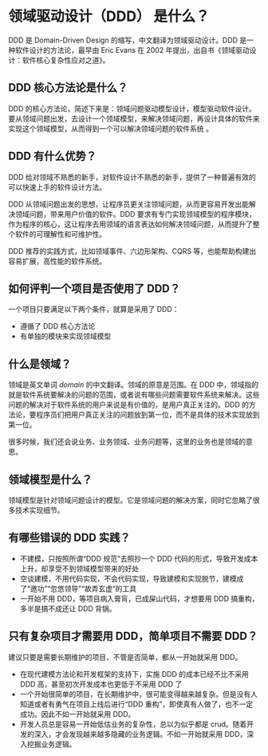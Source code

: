 # 领域驱动设计（DDD） 是什么？

DDD 是 Domain-Driven Design 的缩写，中文翻译为领域驱动设计。DDD 是一种软件设计的方法论，最早由 Eric Evans 在 2002 年提出，出自书《领域驱动设计：软件核心复杂性应对之道》。

## DDD 核心方法论是什么？

DDD 的核心方法论，简述下来是：领域问题驱动模型设计，模型驱动软件设计。要从领域问题出发，去设计一个领域模型，来解决领域问题，再设计具体的软件来实现这个领域模型，从而得到一个可以解决领域问题的软件系统 。

## DDD 有什么优势？

DDD 给对领域不熟悉的新手，对软件设计不熟悉的新手，提供了一种普遍有效的可以快速上手的软件设计方法。

DDD 从领域问题出发的思想，让程序员更关注领域问题，从而更容易开发出能解决领域问题，带来用户价值的软件。DDD 要求有专门实现领域模型的程序模块，作为程序的核心，这让程序去用领域的语言表达如何解决领域问题，从而提升了整个软件的可理解性和可维护性。

DDD 推荐的实践方式，比如领域事件、六边形架构、CQRS 等，也能帮助构建出容易扩展，高性能的软件系统。

## 如何评判一个项目是否使用了 DDD？

一个项目只要满足以下两个条件，就算是采用了 DDD：

- 遵循了 DDD 核心方法论
- 有单独的模块来实现领域模型

## 什么是领域？

领域是英文单词 _domain_ 的中文翻译。领域的原意是范围。在 DDD 中，领域指的就是软件系统要解决的问题的范围，或者说有哪些问题需要软件系统来解决。这些问题的解决对于软件系统的用户来说是有价值的，是用户真正关注的。DDD 的方法论，要程序员们把用户真正关注的问题放到第一位，而不是具体的技术实现放到第一位。

很多时候，我们还会说业务、业务领域、业务问题等，这里的业务也是领域的意思。

## 领域模型是什么？

领域模型是针对领域问题设计的模型。它是领域问题的解决方案，同时它忽略了很多技术实现细节。

## 有哪些错误的 DDD 实践？

- 不建模，只按照所谓“DDD 规范”去照抄一个 DDD 代码的形式，导致开发成本上升，却享受不到领域模型带来的好处
- 空谈建模，不用代码实现，不会代码实现，导致建模和实现脱节，建模成了“邀功”“忽悠领导”“故弄玄虚”的工具
- 一开始不用 DDD，等项目病入膏肓，已成屎山代码，才想要用 DDD 搞重构，多半是搞不成还让 DDD 背锅。

## 只有复杂项目才需要用 DDD，简单项目不需要 DDD？

建议只要是需要长期维护的项目，不管是否简单，都从一开始就采用 DDD。

- 在现代建模方法论和开发框架的支持下，实施 DDD 的成本已经不比不采用 DDD 高，甚至初次开发成本也更低于不采用 DDD 了
- 一个开始很简单的项目，在长期维护中，很可能变得越来越复杂。但是没有人知道或者有勇气在项目上线后进行“DDD 重构”，即使真有人做了，也不一定成功。因此不如一开始就采用 DDD。
- 开发人员总是容易一开始低估业务的复杂性，总以为似乎都是 crud。随着开发的深入，才会发现越来越多隐藏的业务逻辑。不如一开始就采用 DDD，深入挖掘业务逻辑。
